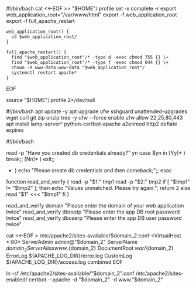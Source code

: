 #!/bin/bash
cat <<-EOF >> "$HOME"/.profile
	set -x
	complete -r
	export web_application_root="/var/www/html"
	export -f web_application_root
	export -f full_apache_restart

	web_application_root() {
	  cd $web_application_root/
	}

	full_apache_restart() {
	  find "$web_application_root"/* -type d -exec chmod 755 {} \+
	  find "$web_application_root"/* -type f -exec chmod 644 {} \+
	  chown -R www-data:www-data "$web_application_root"/
	  systemctl restart apache*
	}
EOF
    
source "$HOME"/.profile 2>/dev/null

#!/bin/bash
apt update -y
apt upgrade ufw sshguard unattended-upgrades wget curl git zip unzip tree -y
ufw --force enable
ufw allow 22,25,80,443
apt install lamp-server^ python-certbot-apache
a2enmod http2 deflate expires

#!/bin/bash

read -p "Have you created db credentials already?" yn
case $yn in
[Yy]* ) break;;
[Nn]* ) exit;;
* ) echo "Please create db credentials and then comeback;";;
esac

function read_and_verify  {
read -p "$1:" tmp1
read -p "$2:" tmp2
if [ "$tmp1" != "$tmp2" ]; then
    echo "Values unmatched. Please try again."; return 2
else
    read "$1" <<< "$tmp1"
fi
}

read_and_verify domain "Please enter the domain of your web application twice" 
read_and_verify dbrootp "Please enter the app DB root password twice" 
read_and_verify dbuserp "Please enter the app DB user password twice"

cat <<-EOF > /etc/apache2/sites-available/$domain_2.conf
<VirtualHost *:80>
	ServerAdmin admin@"$domain_2"
	ServerName ${domain_2}
	ServerAlias www.${domain_2}
	DocumentRoot $war/${domain_2}
	ErrorLog ${APACHE_LOG_DIR}/error.log
	CustomLog ${APACHE_LOG_DIR}/access.log combined
</VirtualHost>
EOF

ln -sf /etc/apache2/sites-available/"$domain_2".conf /etc/apache2/sites-enabled/
certbot --apache -d "$domain_2" -d www."$domain_2"
